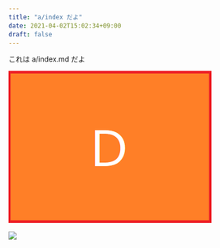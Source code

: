```yaml
---
title: "a/index だよ"
date: 2021-04-02T15:02:34+09:00
draft: false
---
```


これは a/index.md だよ

![](D.png)

![](../images/muji.png)
